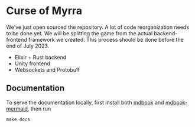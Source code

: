 # Curse of Myrra

We've just open sourced the repository. A lot of code reorganization needs to be done yet. We will be splitting the game from the actual backend-frontend framework we created. This process should be done before the end of July 2023.

- Elixir + Rust backend
- Unity frontend
- Websockets and Protobuff

## Documentation

To serve the documentation locally, first install both [mdbook](https://rust-lang.github.io/mdBook/guide/installation.html) and [mdbook-mermaid](https://github.com/badboy/mdbook-mermaid#installation), then run

```
make docs
```
